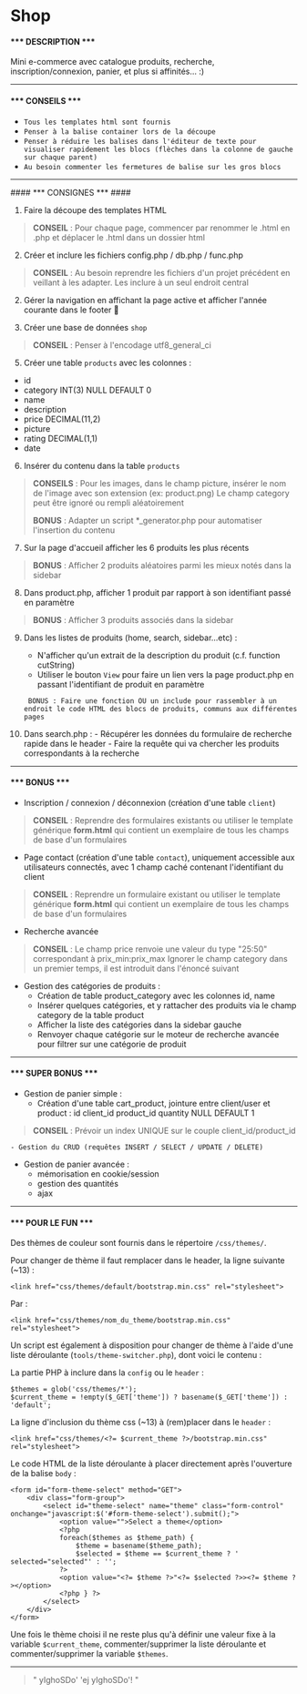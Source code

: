 Shop
=============

#### *** DESCRIPTION *** ####

Mini e-commerce avec catalogue produits, recherche, inscription/connexion, panier, et plus si affinités... :)

----------
#### *** CONSEILS *** ####

- ``Tous les templates html sont fournis``
- ``Penser à la balise container lors de la découpe``
- ``Penser à réduire les balises dans l'éditeur de texte pour visualiser rapidement les blocs (flèches dans la colonne de gauche sur chaque parent)``
- ``Au besoin commenter les fermetures de balise sur les gros blocs``

<hr>
#### *** CONSIGNES *** ####

 1. Faire la découpe des templates HTML
> **CONSEIL** : Pour chaque page, commencer par renommer le .html en .php et déplacer le .html dans un dossier html

 2. Créer et inclure les fichiers config.php / db.php / func.php
> **CONSEIL** : Au besoin reprendre les fichiers d'un projet précédent en veillant à les adapter. Les inclure à un seul endroit central

 2. Gérer la navigation en affichant la page active et afficher l'année courante dans le footer :gift:

 4. Créer une base de données ``shop``
> **CONSEIL** : Penser à l'encodage utf8_general_ci

 5. Créer une table ``products`` avec les colonnes :
- id
- category INT(3) NULL DEFAULT 0
- name
- description
- price DECIMAL(11,2)
- picture
- rating DECIMAL(1,1)
- date

 6. Insérer du contenu dans la table ``products``
> **CONSEILS** :
> Pour les images, dans le champ picture, insérer le nom de l'image avec son extension (ex: product.png)
> Le champ category peut être ignoré ou rempli aléatoirement
>
> **BONUS** : Adapter un script *_generator.php pour automatiser l'insertion du contenu

 7. Sur la page d'accueil afficher les 6 produits les plus récents
> **BONUS** : Afficher 2 produits aléatoires parmi les mieux notés dans la sidebar

 8. Dans product.php, afficher 1 produit par rapport à son identifiant passé en paramètre
> **BONUS** : Afficher 3 produits associés dans la sidebar

 9. Dans les listes de produits (home, search, sidebar...etc) :
	- N'afficher qu'un extrait de la description du produit (c.f. function cutString)
	- Utiliser le bouton ``View`` pour faire un lien vers la page product.php en passant l'identifiant de produit en paramètre

	`` BONUS : Faire une fonction OU un include pour rassembler à un endroit le code HTML des blocs de produits, communs aux différentes pages``

 10. Dans search.php :
	- Récupérer les données du formulaire de recherche rapide dans le header
	- Faire la requête qui va chercher les produits correspondants à la recherche

----------
#### *** BONUS *** ####

- Inscription / connexion / déconnexion (création d'une table ``client``)
> **CONSEIL** : Reprendre des formulaires existants ou utiliser le template générique **form.html** qui contient un exemplaire de tous les champs de base d'un formulaires

- Page contact (création d'une table ``contact``), uniquement accessible aux utilisateurs connectés, avec 1 champ caché contenant l'identifiant du client
> **CONSEIL** : Reprendre un formulaire existant ou utiliser le template générique **form.html** qui contient un exemplaire de tous les champs de base d'un formulaires

- Recherche avancée
> **CONSEIL** :
> Le champ price renvoie une valeur du type "25:50" correspondant à prix_min:prix_max
> Ignorer le champ category dans un premier temps, il est introduit dans l'énoncé suivant

- Gestion des catégories de produits :
	- Création de table product_category avec les colonnes id, name
	- Insérer quelques catégories, et y rattacher des produits via le champ category de la table product
	- Afficher la liste des catégories dans la sidebar gauche
	- Renvoyer chaque catégorie sur le moteur de recherche avancée pour filtrer sur une catégorie de produit

----------
#### *** SUPER BONUS *** ####

 - Gestion de panier simple :
	- Création d'une table cart_product, jointure entre client/user et product :
id
client_id
product_id
quantity NULL DEFAULT 1
> **CONSEIL** : Prévoir un index UNIQUE sur le couple client_id/product_id

	- Gestion du CRUD (requêtes INSERT / SELECT / UPDATE / DELETE)

 - Gestion de panier avancée :
	- mémorisation en cookie/session
	- gestion des quantités
	- ajax


----------
#### *** POUR LE FUN *** ####

Des thèmes de couleur sont fournis dans le répertoire ``/css/themes/``.

Pour changer de thème il faut remplacer dans le header, la ligne suivante (~13) :
```
<link href="css/themes/default/bootstrap.min.css" rel="stylesheet">
```
Par :
```
<link href="css/themes/nom_du_theme/bootstrap.min.css" rel="stylesheet">
```

Un script est également à disposition pour changer de thème à l'aide d'une liste déroulante (``tools/theme-switcher.php``), dont voici le contenu :

La partie PHP à inclure dans la ``config`` ou le ``header`` :
```
$themes = glob('css/themes/*');
$current_theme = !empty($_GET['theme']) ? basename($_GET['theme']) : 'default';
```

La ligne d'inclusion du thème css (~13) à (rem)placer dans le ``header`` :
```
<link href="css/themes/<?= $current_theme ?>/bootstrap.min.css" rel="stylesheet">
```

Le code HTML de la liste déroulante à placer directement après l'ouverture de la balise ``body`` :
```
<form id="form-theme-select" method="GET">
	<div class="form-group">
		<select id="theme-select" name="theme" class="form-control" onchange="javascript:$('#form-theme-select').submit();">
			<option value="">Select a theme</option>
			<?php
			foreach($themes as $theme_path) {
				$theme = basename($theme_path);
				$selected = $theme == $current_theme ? ' selected="selected"' : '';
			?>
			<option value="<?= $theme ?>"<?= $selected ?>><?= $theme ?></option>
			<?php } ?>
		</select>
	</div>
</form>
```

Une fois le thème choisi il ne reste plus qu'à définir une valeur fixe à la variable ``$current_theme``, commenter/supprimer la liste déroulante et commenter/supprimer la variable ``$themes``.

----------

> " yIghoSDo' 'ej yIghoSDo'! "
